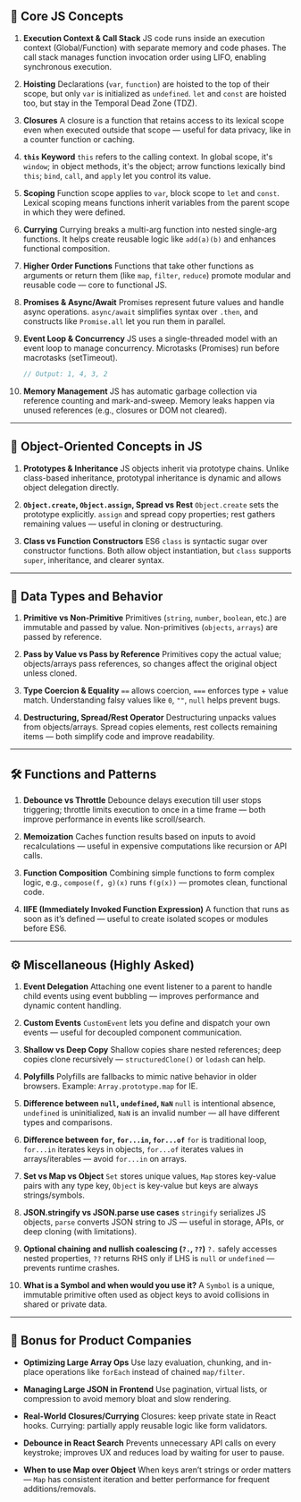 
## 🧠 Core JS Concepts

1. **Execution Context & Call Stack**
   JS code runs inside an execution context (Global/Function) with separate memory and code phases. The call stack manages function invocation order using LIFO, enabling synchronous execution.

2. **Hoisting**
   Declarations (`var`, `function`) are hoisted to the top of their scope, but only `var` is initialized as `undefined`. `let` and `const` are hoisted too, but stay in the Temporal Dead Zone (TDZ).

3. **Closures**
   A closure is a function that retains access to its lexical scope even when executed outside that scope — useful for data privacy, like in a counter function or caching.

4. **`this` Keyword**
   `this` refers to the calling context. In global scope, it's `window`; in object methods, it's the object; arrow functions lexically bind `this`; `bind`, `call`, and `apply` let you control its value.

5. **Scoping**
   Function scope applies to `var`, block scope to `let` and `const`. Lexical scoping means functions inherit variables from the parent scope in which they were defined.

6. **Currying**
   Currying breaks a multi-arg function into nested single-arg functions. It helps create reusable logic like `add(a)(b)` and enhances functional composition.

7. **Higher Order Functions**
   Functions that take other functions as arguments or return them (like `map`, `filter`, `reduce`) promote modular and reusable code — core to functional JS.

8. **Promises & Async/Await**
   Promises represent future values and handle async operations. `async/await` simplifies syntax over `.then`, and constructs like `Promise.all` let you run them in parallel.

9. **Event Loop & Concurrency**
   JS uses a single-threaded model with an event loop to manage concurrency. Microtasks (Promises) run before macrotasks (setTimeout).

   ```js
   // Output: 1, 4, 3, 2
   ```

10. **Memory Management**
    JS has automatic garbage collection via reference counting and mark-and-sweep. Memory leaks happen via unused references (e.g., closures or DOM not cleared).

---

## 🔄 Object-Oriented Concepts in JS

1. **Prototypes & Inheritance**
   JS objects inherit via prototype chains. Unlike class-based inheritance, prototypal inheritance is dynamic and allows object delegation directly.

2. **`Object.create`, `Object.assign`, Spread vs Rest**
   `Object.create` sets the prototype explicitly. `assign` and spread copy properties; rest gathers remaining values — useful in cloning or destructuring.

3. **Class vs Function Constructors**
   ES6 `class` is syntactic sugar over constructor functions. Both allow object instantiation, but `class` supports `super`, inheritance, and clearer syntax.

---

## 🧪 Data Types and Behavior

1. **Primitive vs Non-Primitive**
   Primitives (`string`, `number`, `boolean`, etc.) are immutable and passed by value. Non-primitives (`objects`, `arrays`) are passed by reference.

2. **Pass by Value vs Pass by Reference**
   Primitives copy the actual value; objects/arrays pass references, so changes affect the original object unless cloned.

3. **Type Coercion & Equality**
   `==` allows coercion, `===` enforces type + value match. Understanding falsy values like `0`, `""`, `null` helps prevent bugs.

4. **Destructuring, Spread/Rest Operator**
   Destructuring unpacks values from objects/arrays. Spread copies elements, rest collects remaining items — both simplify code and improve readability.

---

## 🛠️ Functions and Patterns

1. **Debounce vs Throttle**
   Debounce delays execution till user stops triggering; throttle limits execution to once in a time frame — both improve performance in events like scroll/search.

2. **Memoization**
   Caches function results based on inputs to avoid recalculations — useful in expensive computations like recursion or API calls.

3. **Function Composition**
   Combining simple functions to form complex logic, e.g., `compose(f, g)(x)` runs `f(g(x))` — promotes clean, functional code.

4. **IIFE (Immediately Invoked Function Expression)**
   A function that runs as soon as it’s defined — useful to create isolated scopes or modules before ES6.

---

## ⚙️ Miscellaneous (Highly Asked)

1. **Event Delegation**
   Attaching one event listener to a parent to handle child events using event bubbling — improves performance and dynamic content handling.

2. **Custom Events**
   `CustomEvent` lets you define and dispatch your own events — useful for decoupled component communication.

3. **Shallow vs Deep Copy**
   Shallow copies share nested references; deep copies clone recursively — `structuredClone()` or `lodash` can help.

4. **Polyfills**
   Polyfills are fallbacks to mimic native behavior in older browsers. Example: `Array.prototype.map` for IE.

5. **Difference between `null`, `undefined`, `NaN`**
   `null` is intentional absence, `undefined` is uninitialized, `NaN` is an invalid number — all have different types and comparisons.

6. **Difference between `for`, `for...in`, `for...of`**
   `for` is traditional loop, `for...in` iterates keys in objects, `for...of` iterates values in arrays/iterables — avoid `for...in` on arrays.

7. **Set vs Map vs Object**
   `Set` stores unique values, `Map` stores key-value pairs with any type key, `Object` is key-value but keys are always strings/symbols.

8. **JSON.stringify vs JSON.parse use cases**
   `stringify` serializes JS objects, `parse` converts JSON string to JS — useful in storage, APIs, or deep cloning (with limitations).

9. **Optional chaining and nullish coalescing (`?.`, `??`)**
   `?.` safely accesses nested properties, `??` returns RHS only if LHS is `null` or `undefined` — prevents runtime crashes.

10. **What is a Symbol and when would you use it?**
    A `Symbol` is a unique, immutable primitive often used as object keys to avoid collisions in shared or private data.

---

## 💼 Bonus for Product Companies

* **Optimizing Large Array Ops**
  Use lazy evaluation, chunking, and in-place operations like `forEach` instead of chained `map/filter`.

* **Managing Large JSON in Frontend**
  Use pagination, virtual lists, or compression to avoid memory bloat and slow rendering.

* **Real-World Closures/Currying**
  Closures: keep private state in React hooks. Currying: partially apply reusable logic like form validators.

* **Debounce in React Search**
  Prevents unnecessary API calls on every keystroke; improves UX and reduces load by waiting for user to pause.

* **When to use Map over Object**
  When keys aren’t strings or order matters — `Map` has consistent iteration and better performance for frequent additions/removals.

